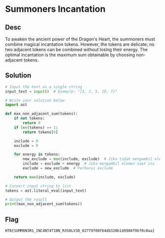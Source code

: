 # Summoners Incantation

## Desc
To awaken the ancient power of the Dragon's Heart, the summoners must combine magical incantation tokens. However, the tokens are delicate; no two adjacent tokens can be combined without losing their energy. The optimal incantation is the maximum sum obtainable by choosing non-adjacent tokens.

## Solution

```py
# Input the text as a single string
input_text = input()  # Example: "[3, 2, 5, 10, 7]"

# Write your solution below
import ast

def max_non_adjacent_sum(tokens):
    if not tokens:
        return 0
    if len(tokens) == 1:
        return tokens[0]

    include = 0
    exclude = 0

    for energy in tokens:
        new_exclude = max(include, exclude)  # Jika tidak mengambil elemen saat ini
        include = exclude + energy  # Jika mengambil elemen saat ini
        exclude = new_exclude  # Perbarui exclude

    return max(include, exclude)

# Convert input string to list
tokens = ast.literal_eval(input_text)

# Output the result
print(max_non_adjacent_sum(tokens))
```

## Flag
    HTB{SUMM0N3RS_INC4NT4T10N_R3S0LV3D_02779f00f64db320b149988f9bf0c0aa}